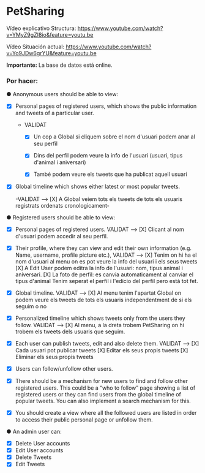# PetSharing



Vídeo explicativo Structura: https://www.youtube.com/watch?v=YMyZ9gZI8io&feature=youtu.be

Vídeo Situación actual: https://www.youtube.com/watch?v=Yo9JDw6grYU&feature=youtu.be

**Importante:** La base de datos está online.



### Por hacer:

● Anonymous users should be able to view:

- [x] Personal pages of registered users, which shows the public information and
  tweets of a particular user.
  
  - VALIDAT 
    - [X] Un cop a Global si cliquem sobre el nom d'usuari podem anar al seu perfil
    - [X] Dins del perfil podem veure la info de l'usuari (usuari, tipus d'animal i aniversari)
    - [X] També podem veure els tweets que ha publicat aquell usuari
              

- [x] Global timeline which shows either latest or most popular tweets.

  -VALIDAT --> [X] A Global veiem tots els tweets de tots els usuaris registrats ordenats cronologicament-


● Registered users should be able to view:

- [x] Personal pages of registered users. 
  VALIDAT --> [X] Clicant al nom d'usuari podem accedir al seu perfil.
- [x] Their profile, where they can view and edit their own information (e.g. Name,
  username, profile picture etc.),
  VALIDAT --> [X] Tenim on hi ha el nom d'usuari al menu on es pot veure la info del usuari i els seus tweets
              [X] A Edit User podem editra la info de l'usuari: nom, tipus animal i aniversari.
              [X] La foto de perfil: es canvia automaticament al canviar el tipus d'animal
             Tenim seperat el perfil i l'edicio del perfil pero està tot fet.
- [X]  Global timeline.
  VALIDAT --> [X] Al menu tenim l'apartat Global on podem veure els tweets de tots els usuaris independentment de si els seguim o no
- [x] Personalized timeline which shows tweets only from the users they follow.
VALIDAT --> [X] Al menu, a la dreta trobem PetSharing on hi trobem els tweets dels usuaris que seguim.
- [x] Each user can publish tweets, edit and also delete them.
VALIDAT --> [X] Cada usuari pot publicar tweets
            [X] Editar els seus propis tweets
            [X]  Eliminar els seus propis tweets
- [X]  Users can follow/unfollow other users.
- [x] There should be a mechanism for new users to find and follow other
  registered users. This could be a “who to follow” page showing a list of
  registered users or they can find users from the global timeline of popular
  tweets. You can also implement a search mechanism for this. 
- [x] You should create a view where all the followed users are listed in order to
  access their public personal page or unfollow them. 



● An admin user can:

- [X] Delete User accounts
- [x] Edit User accounts
- [X] Delete Tweets
- [x] Edit Tweets

